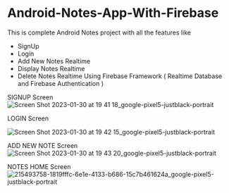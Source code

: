 # Android-Notes-App-With-Firebase

This is complete Android Notes project with all the features like
* SignUp
* Login
* Add New Notes Realtime
* Display Notes Realtime
* Delete Notes Realtime
Using Firebase Framework ( Realtime Database and Firebase Authentication )
 
SIGNUP Screen
![Screen Shot 2023-01-30 at 19 41 18_google-pixel5-justblack-portrait](https://user-images.githubusercontent.com/60041910/215503634-077226b2-005a-4368-9c13-07bb183f6cc5.png)

LOGIN Screen

![Screen Shot 2023-01-30 at 19 42 15_google-pixel5-justblack-portrait](https://user-images.githubusercontent.com/60041910/215503800-ae9c9873-b437-4050-bfd8-cc39f610a650.png)

ADD NEW NOTE Screen
![Screen Shot 2023-01-30 at 19 43 20_google-pixel5-justblack-portrait](https://user-images.githubusercontent.com/60041910/215503928-e4071c0e-4a92-43aa-b785-49aae176a7b6.png)

NOTES HOME Screen
![215493758-1819fffc-6e1e-4133-b686-15c7b461624a_google-pixel5-justblack-portrait](https://user-images.githubusercontent.com/60041910/215504096-70f8f260-6bba-4988-9aa9-39e8a9df0058.png)
